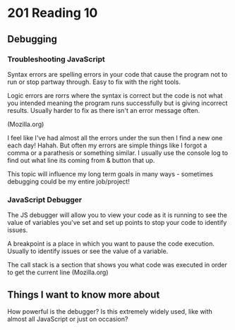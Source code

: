 # 201 Reading 10

## Debugging

### Troubleshooting JavaScript

Syntax errors are spelling errors in your code that cause the program not to run or stop partway through. Easy to fix with the right tools.

Logic errors are rorrs where the syntax is correct but the code is not what you intended meaning the program runs successfully but is giving incorrect results. Usually harder to fix as there isn't an error message often.

(Mozilla.org)

I feel like I've had almost all the errors under the sun then I find a new one each day! Hahah. But often my errors are simple things like I forgot a comma or a parathesis or something similar. I usually use the console log to find out what line its coming from & button that up.

This topic will influence my long term goals in many ways - sometimes debugging could be my entire job/project!

### JavaScript Debugger

The JS debugger will allow you to view your code as it is running to see the value of variables you've set and set up points to stop your code to identify issues.

A breakpoint is a place in which you want to pause the code execution. Usually to identify issues or see the value of a variable.

The call stack is a section that shows you what code was executed in order to get the current line (Mozilla.org)

## Things I want to know more about

How powerful is the debugger? Is this extremely widely used, like with almost all JavaScript or just on occasion?
